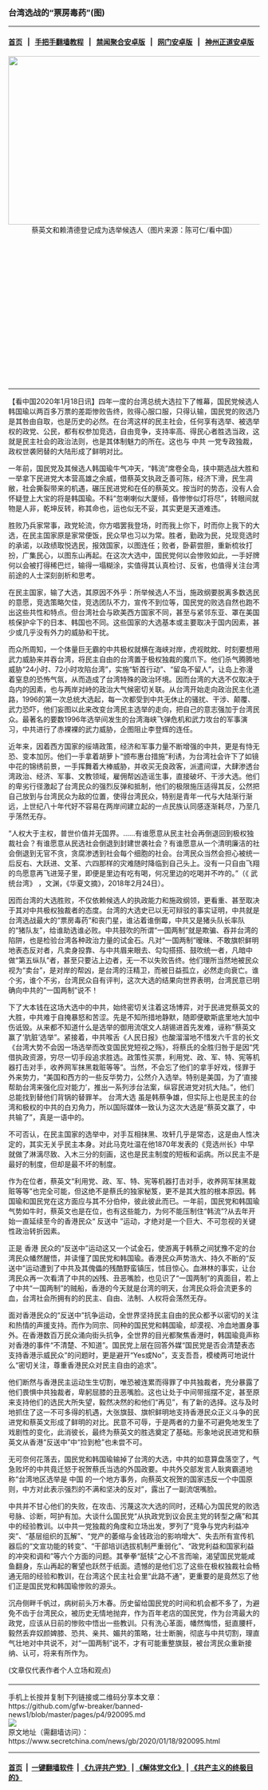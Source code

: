 ### 台湾选战的“票房毒药”(图)
------------------------

#### [首页](https://github.com/gfw-breaker/banned-news1/blob/master/README.md) &nbsp;&nbsp;|&nbsp;&nbsp; [手把手翻墙教程](https://github.com/gfw-breaker/guides/wiki) &nbsp;&nbsp;|&nbsp;&nbsp; [禁闻聚合安卓版](https://github.com/gfw-breaker/bn-android) &nbsp;&nbsp;|&nbsp;&nbsp; [网门安卓版](https://github.com/oGate2/oGate) &nbsp;&nbsp;|&nbsp;&nbsp; [神州正道安卓版](https://github.com/SzzdOgate/update) 



<div class="article_right" style="fone-color:#000">
 <p style="text-align: center;">
  <img alt="" src="https://img3.secretchina.com/pic/2019/12-20/p2586281a114603707-ss.jpg" style="height:337px; width:600px"/>
  <br>
   蔡英文和赖清德登记成为选举候选人（图片来源：陈可仁/看中国）
   <span id="hideid" name="hideid" style="color:red;display:none;">
    <span href="https://www.secretchina.com">
    </span>
   </span>
  </br>
 </p>
 <div id="txt-mid1-t21-2017">
  <ins class="adsbygoogle" data-ad-client="ca-pub-1276641434651360" data-ad-slot="2451032099" style="display:inline-block;width:336px;height:280px">
  </ins>
  

---


  </div>
 </div>
 <p>
  【看中国2020年1月18日讯】四年一度的台湾总统大选拉下了帷幕，国民党候选人韩国瑜以两百多万票的差距惨败告终，败得心服口服，只得认输，国民党的败选乃是其咎由自取，也是历史的必然。在台湾这样的民主社会，任何享有选举、被选举权的政党、公民，都有权参加竞选，自由竞争，支持率高、得民心者胜选当政，这就是民主社会的政治法则，也是其体制魅力的所在。这也与
  <span href="https://www.secretchina.com/news/gb/tag/中共" target="_blank">
   中共
  </span>
  一党专政独裁，政权世袭罔替的大陆形成了鲜明对比。
  <span id="hideid" name="hideid" style="color:red;display:none;">
   <span href="https://www.secretchina.com">
   </span>
  </span>
 </p>
 <p>
  一年前，国民党及其候选人韩国瑜牛气冲天，“韩流”席卷全岛，挟中期选战大胜和一举拿下民进党大本营高雄之余威，借蔡英文执政乏善可陈，经济下滑，民生凋敝，社会撕裂带来的机遇，碾压民进党和在任的蔡英文。按当时的势态，没有人会怀疑登上大宝的将是韩国瑜。不料“忽喇喇似大厦倾，昏惨惨似灯将尽”，转眼间就物是人非，乾坤反转，称其命也，运也似无不妥，其实更是天道难违。
 </p>
 <p>
  胜败乃兵家常事，政党轮流，你方唱罢我登场，时而我上你下，时而你上我下的大选，在民主国家原是家常便饭，民众早也习以为常。胜者，勤政为民，兑现竞选时的承诺，以政绩取悦选民，报效国家，以图连任；败者，卧薪尝胆，重新梳妆打扮，广集民心，以图东山再起。在这次大选中，国民党何以会惨败如此，一手好牌何以会被打得稀巴烂，输得一塌糊涂，实值得其认真检讨、反省，也值得关注台湾前途的人士深刻剖析和思考。
 </p>
 <p>
  在民主国家，输了大选，其原因不外乎：所举候选人不当，施政纲要脱离多数选民的意愿，竞选策略欠佳，竞选团队不力，宣传不到位等，国民党的败选自然也跑不出这些共性和特点。但台湾社会与欧美西方国家不同，甚至与紧邻东亚、罩在美国核保护伞下的日本、韩国也不同。这些国家的大选基本或主要取决于国内因素，甚少或几乎没有外力的威胁和干扰。
 </p>
 <p>
  而众所周知，一个体量巨无霸的中共极权就横在海峡对岸，虎视眈眈、时刻要想用武力威胁来并吞台湾，将民主自由的台湾置于极权独裁的魔爪下。他们杀气腾腾地威胁“24小时、72小时攻陷台湾”，实施“斩首行动”、“留岛不留人”，让岛上弥漫着窒息的恐怖气氛，从而造成了台湾特殊的政治环境。因而台湾的大选不仅取决于岛内的因素，也与两岸对峙的政治大气候密切关联。从台湾开始走向政治民主化道路，1996的第一次总统大选起，每一次都受到中共无休止的骚扰、干涉、颠覆、武力恐吓，他们妄图以此来改变台湾民主选举的走向，把自己的意志强加于台湾民众。最著名的要数1996年选举间发生的台湾海峡飞弹危机和武力攻台的军事演习，中共进行了赤裸裸的武力威胁，企图阻止李登辉的连任。
 </p>
 <p>
  近年来，因着西方国家的绥靖政策，经济和军事力量不断增强的中共，更是有恃无恐、变本加厉。他们一手拿着胡萝卜“颁布惠台措施”利诱，为台湾社会许下了如镜中花的锦绣前景，一手挥舞着大棒威胁，并收买无良政客，派遣间谍，大肆渗透台湾政治、经济、军事、文教领域，雇佣帮凶造谣生事，直接破坏、干涉大选。他们的卑劣行径激起了台湾民众的强烈反弹和抵制，他们的极限施压适得其反，公然把自己放到与台湾民众为敌的位置，使得台湾民众，特别是青年一代与大陆渐行渐远，上世纪八十年代好不容易在两岸间建立起的一点民族认同感逐渐耗尽，乃至几乎荡然无存。
 </p>
 <p>
  “人权大于主权，普世价值并无国界。……有谁愿意从民主社会再倒退回到极权独裁社会？有谁愿意从民选社会倒退到封建世袭社会？有谁愿意从一个清明廉洁的社会倒退到无官不贪，贪腐渗透到社会每个细胞的社会。台湾民众当然会担心被统一后反右、大跃进、文革、六四那样的灾难随时降临到自己头上。没有一只自由飞翔的鸟愿意再飞进笼子里，即便是里边有吃有喝，何况里边的吃喝并不咋的。”（《
  <span href="http://hx.cnd.org/?p=151071">
   武统台湾》
  </span>
  ，文渊，《华夏文摘》，2018年2月24日）。
 </p>
 <p>
  因而台湾的大选胜败，不仅依赖候选人的执政能力和施政纲领，更看重、甚至取决于其对中共极权独裁者的态度。台湾的大选史已以无可辩驳的事实证明，中共就是台湾选战最大的“票房毒药”和丧门星，谁沾着谁倒霉，中共又是猪头队长率队的“猪队友”，给谁助选谁必败。中共鼓吹的所谓“一国两制”就是欺骗、吞并台湾的陷阱，也是检验台湾各种政治力量的试金石。凡对“一国两制”暧昧、不敢旗帜鲜明地表态反对者，凡卖身投靠、与中共眉来眼去、勾勾搭搭、鼓吹统一者，凡暗中做“第五纵队”者，甚至只要沾上边者，无一不以失败告终。他们理所当然地被民众视为“卖台”，是对岸的帮凶，是台湾的汪精卫，而被日益孤立，必然走向衰亡。谁个劣，谁个不劣，台湾民众自有评判，这次大选的结果向世界表明，台湾民意已明确向中共的“一国两制”说不！
 </p>
 <p>
  下了大本钱在这场大选中的中共，始终密切关注着这场博弈，对于民进党蔡英文的大胜，中共难于自掩暴怒和苦涩。先是不知所措地静默，随即便歇斯底里地大加中伤诋毁。从来都不知道什么是选举的御用流氓文人胡锡进首先发难，诬称“蔡英文赢了‘肮脏’选举”。紧接着，中共喉舌《人民日报》也酸溜溜地不惜发六千言的长文《台湾大势不会因一场选举而改变国民党短视之殇》，将蔡氏的全胜归咎于是因“凭借执政资源，穷尽一切手段追求胜选。政策性买票，利用党、政、军、特、宪等机器打击对手，收养网军抹黑栽赃等等”。当然，不会忘了他们的拿手好戏，怪罪于外来势力，“美国和西方的一些反华势力，公然介入选举。特别是美国，为了‘直接帮助台湾来强化应对能力’，推出一系列涉台法案，纵容民进党对抗大陆。”，他们总能找到替他们背锅的替罪羊。
  <span href="https://www.secretchina.com/news/gb/tag/台湾大选" target="_blank">
   台湾大选
  </span>
  虽是韩蔡争雄，但实际上也是民主的台湾和极权的中共的白刃角力，所以国际媒体一致认为这次大选是“蔡英文赢了，中共输了”，真是一语中的。
 </p>
 <p>
  不可否认，在民主国家的选举中，对手互相抹黑、攻轩几乎是常态，这是由人性决定的，其实无关乎民主本身。对此马克吐温在他1870年发表的《竞选州长》中早就做了淋漓尽致、入木三分的刻画，这也是民主制度的短板和诟病。所以民主不是最好的制度，但却是最不坏的制度。
 </p>
 <p>
  作为在位者，蔡英文“利用党、政、军、特、宪等机器打击对手，收养网军抹黑栽赃等等”也完全可能，但这绝不是蔡氏的独家秘笈，更不是其大胜的根本原因。韩国瑜和国民党在这方面应与其不分伯仲，彼此彼此而已。一年前，国民党和韩国瑜气势如牛时，蔡英文也是在位，也有这些能力，为何不能压制住“韩流”?从去年开始一直延续至今的香港民众“
  <span href="https://www.secretchina.com/news/gb/tag/反送中" target="_blank">
   反送中
  </span>
  ”运动，才绝对是一个巨大、不可忽视的关键性政治转折因素。
 </p>
 <p>
  正是
  <span href="https://www.secretchina.com/news/gb/tag/香港" target="_blank">
   香港
  </span>
  民众的“反送中”运动这又一个试金石，使游离于韩蔡之间犹豫不定的台湾民众幡然醒悟，并读懂了国民党和韩国瑜。香港民众声势浩大、持久不断的“反送中”运动遭到了中共及其傀儡的残酷野蛮镇压，怵目惊心。血淋林的事实，让台湾民众再一次看清了中共的凶残、丑恶嘴脸，也见识了“一国两制”的真面目，若上了中共“一国两制”的贼船，香港的今天就是台湾的明天，台湾民众将会流更多的血，台湾社会所拥有的的民主、自由、法制、人权将会荡然无存。
 </p>
 <p>
  面对香港民众的“反送中”抗争运动，全世界坚持民主自由的民众都予以密切的关注和热情的声援支持。而作为同宗、同种的国民党和韩国瑜，却漠视、冷血地置身事外。在香港数百万民众涌向街头抗争，全世界的目光都聚焦香港时，韩国瑜竟声称对香港的事件“不清楚、不知道”。国民党上层在回答外媒“国民党是否会清楚表态支持香港示威民众”的问题时，更是避开“Yes或No”，支支吾吾，模棱两可地说什么“密切关注，尊重香港民众对民主自由的追求”。
 </p>
 <p>
  他们断然与香港民主运动生生切割，唯恐被连累而得罪了中共独裁者，充分暴露了他们畏惧中共独裁者，卑躬屈膝的丑恶嘴脸。这也让处于中间带摇摆不定，甚至原来支持他们的选民大所失望，毅然决然的和他们“再见”，有了新的选择。这与及时地抓住了这一不可多得的机遇，大张旗鼓、旗帜鲜明地支持香港民众正义斗争的民进党和蔡英文形成了鲜明的对比。民意不可辱，于是两者的力量不可避免地发生了戏剧性的变化，此消彼长，最终为蔡英文的胜选奠定了基础。形象地说民进党和蔡英文从香港“反送中”中“捡到枪”也未尝不可。
 </p>
 <p>
  无可奈何花落去，国民党和韩国瑜输掉了台湾的大选，中共的如意算盘落空了，气急败坏的中共竟迁怒于祝贺蔡氏当选的外国政要。中共外交部发言人耿爽霸道地称“台湾地区选举是
  <span href="https://www.secretchina.com" target="_blank">
   中国
  </span>
  的一个地方事务，向蔡英文祝贺的国家违反一个中国原则，中方对此表示强烈的不满和坚决的反对”，露出了一副流氓嘴脸。
 </p>
 <p>
  中共并不甘心他们的失败，在攻击、污蔑这次大选的同时，还精心为国民党的败选号脉、诊断，呵护有加。大谈什么国民党“从执政党到议会民主党的转型之痛”和其中的经验教训。以中共一党独裁的角度和立场出发，罗列了“竞争与党内利益冲突”、“基层组织的瓦解”、“党产的萎缩与金钱政治的影响增大”、失去所有宣传机器后的“文宣功能的转变”、“干部培训选拔机制严重弱化”、“政党利益和国家利益的冲突和调和”等六个方面的问题。其拳拳“舐犊”之心不言而喻，渴望国民党能咸鱼翻身，东山再起的奢望也跃然于纸面。遗憾的是他们忘了这些在极权独裁社会畅通无阻的经验和教训，在台湾这个民主社会里“此路不通”，更重要的是竟然忘了他们正是国民党和韩国瑜惨败的源头。
 </p>
 <p>
  沉舟侧畔千帆过，病树前头万木春。历史留给国民党的时间和机会都不多了，为避免不齿于台湾民众，被历史无情地抛弃，作为百年老店的国民党，作为台湾最大的政党，应该从日前的惨败中悟出一些教训。只有洗心革面，幡然悔悟，挺直腰杆，毅然丢弃奴颜婢膝、恐共、亲共、媚共的策略，壮士断腕，彻底与中共切割，理直气壮地对中共说不，对“一国两制”说不，才有可能重整旗鼓，被台湾民众重新接纳、认可，将来有所作为。
 </p>
 (文章仅代表作者个人立场和观点)
 <center>
  <div>
   <div id="txt-mid2-t22-2017" style="display: block;  max-height: 351px;  overflow: hidden;">
    <div id="SC-21xxx">
    </div>
    <ins class="adsbygoogle" data-ad-client="ca-pub-1276641434651360" data-ad-format="auto" data-ad-slot="4301710469" data-full-width-responsive="true" style="display:block">
    </ins>
   </div>
  </div>
 </center>
 <div style="padding-top:5px;">
 </div>
</div>

<hr/>
手机上长按并复制下列链接或二维码分享本文章：<br/>
https://github.com/gfw-breaker/banned-news1/blob/master/pages/p4/920095.md <br/>
<a href='https://github.com/gfw-breaker/banned-news1/blob/master/pages/p4/920095.md'><img src='https://github.com/gfw-breaker/banned-news1/blob/master/pages/p4/920095.md.png'/></a> <br/>
原文地址（需翻墙访问）：https://www.secretchina.com/news/gb/2020/01/18/920095.html


------------------------
#### [首页](https://github.com/gfw-breaker/banned-news1/blob/master/README.md) &nbsp;|&nbsp; [一键翻墙软件](https://github.com/gfw-breaker/nogfw/blob/master/README.md) &nbsp;| [《九评共产党》](https://github.com/gfw-breaker/9ping.md/blob/master/README.md#九评之一评共产党是什么) | [《解体党文化》](https://github.com/gfw-breaker/jtdwh.md/blob/master/README.md) | [《共产主义的终极目的》](https://github.com/gfw-breaker/gczydzjmd.md/blob/master/README.md)


<img src='http://gfw-breaker.win/banned-news/pages/p4/920095.md' width='0px' height='0px'/>